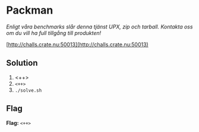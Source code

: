 # Packman
*Enligt våra benchmarks slår denna tjänst UPX, zip och tarball. Kontakta oss om du vill ha full tillgång till produkten!*

[http://challs.crate.nu:50013](http://challs.crate.nu:50013)

## Solution
1. <++>
2. `<++>`
3. `./solve.sh`


## Flag
**Flag:** `<++>`
